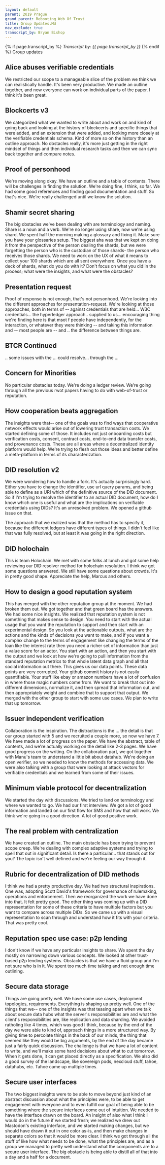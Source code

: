 ```yaml
---
layout: default
parent: 2019 Prague
grand_parent: Rebooting Web Of Trust
title: Group Updates.Md
nav_exclude: true
transcript_by: Bryan Bishop
---
```


{% if page.transcript_by %} <i>Transcript by:
{{ page.transcript_by }}</i> {% endif %} Group updates

## Alice abuses verifiable credentials

We restricted our scope to a manageable slice of the problem we think we
can realistically handle. It's been very productive. We made an outline
together, and now everyone can work on individual parts of the paper. I
think it's been great.

## Blockcerts v3

We categorized what we wanted to write about and work on and kind of
going back and looking at the history of blockcerts and specific things
that were added, and an extension that were added, and looking more
closely at the verifiable credentials schema. Kind of more so on the
history than an outline approach. No obstacles really, it's more just
getting in the right mindset of things and then individual research
tasks and then we can sync back together and compare notes.

## Proof of personhood

We're moving along okay. We have an outline and a table of contents.
There will be challenges in finding the solution. We're doing fine, I
think, so far. We had some good references and finding good
documentation and stuff. So that's nice. We're really challenged until
we know the solution.

## Shamir secret sharing

The big obstacles we've been dealing with are terminology and naming.
Share is a noun and a verb. We're no longer using share, now we're using
shard. We spent half the morning making a glossary and fixing it. Make
sure you have your glossaries setup. The biggest aha was that we kept on
doing it from the perspective of the person dealing the shards, but we
were forgetting the person who is the custodian of those shards- the
person who receives those shards. We need to work on the UX of what it
means to collect your 100 shards which are all sent everywhere. Once you
have a deck of shards, what do you do with it? Don't focus on what you
did in the process; what were the insights, and what were the obstacles?

## Presentation request

Proof of response is not enough, that's not personhood. We're looking
into the different approaches for presentation-request. We're looking at
those approaches, both in terms of -- against credentials that are
held... W3C credentials... the hyperledger approach.. supplied to us...
encouraging thing we're finding here is that msot f people have
independently, for the interaction, or whatever they were thinking --
and taking this information and -- most people are -- and .. the
difference between things are.

## BTCR Continued

.. some issues with the ... could resolve... through the ...

## Concern for Minorities

No particular obstacles today. We're doing a ledger review. We're going
through all the previous rwot papers having to do with web-of-trust or
reputation.

## How cooperation beats aggregation

The insights were that-- one of the goals was to find ways that
cooperative network effects would arise out of lowering trust
transaction costs. We started defining some of those. It includes not
just onboarding costs but verification costs, consent, contract costs,
end-to-end data transfer costs, and provenance costs. These are all
areas where a decentralized identity platform would help. We're trying
to flesh out those ideas and better define a meta-platform in terms of
its characterization.

## DID resolution v2

We were wondering how to handle a fork. It's actually surprisingly hard.
Either you have to change the identifier, use url query params, and
being able to define as a URI which of the definitive source of the DID
document. So if I'm trying to resolve the identifier to an actual DID
document, how do I know which one is useful and what are the
implications on verifiable credentials using DIDs? It's an unresolved
problem. We opened a github issue on that.

The approach that we realized was that the method has to specify it,
because the different ledgers have different types of things. I didn't
feel like that was fully resolved, but at least it was going in the
right direction.

## DID holochain

This is team Holochain. We met with some folks at lunch and got some
help reviewing our DID resolver method for holochain resolution. I think
we got some questions answered. We still have some questions about
crowds. It's in pretty good shape. Appreciate the help, Marcus and
others.

## How to design a good reputation system

This has merged with the other reputation group at the moment. We had
broken them out. We got together and that green board has the answers.
We had some nice insights. We realized that reputation system is not
something that makes sense to design. You need to start with the actual
usage that you want the reputation to support and then start with an
experimental design. So you look at the actionable outputs, what are the
actions and the kinds of decisions you want to make, and if you want a
complex change to the terms of engagement like changing the terms of the
loan like the interest rate then you need a richer set of information
than just a value score for an actor. You start with an action, and then
you start with the output and we look at how we're going to pull
information from the standard reputation metrics to that whole latent
data graph and all that social information out there. This gives us our
data points. These data points are very corrupted. Your github commit
history is not easily quantifiable. Your stuff like ebay or amazon
numbers have a lot of confusion in where those magic numbers come from.
We want to break that out into different dimensions, normalize it, and
then spread that information out, and then appropriately weight and
combine that to support that output. We merged with the other group to
start with some use cases. We plan to write that up tomorrow.

## Issuer independent verification

Collaboration is the inspiration. The distractions is the ... the detail
is that our group started with 5 and we recruited a couple more, so now
we have 7. We have made a lot of progress on the paper. We have the
abstract, table of contents, and we're actually working on the detail
like 2-3 pages. We have good progress on the writing. On the
collaboration part, we got together with Manu's team to understand a
little bit about datahub. We're doing an open verifier, so we needed to
know the methods for accessing data. We were also talking with a group
that were looking at attack vectors for verifiable credentials and we
learned from some of their issues.

## Minimum viable protocol for decentralization

We started the day with discussions. We tried to land on terminology and
where we wanted to go. We had our first interview. We got a lot of good
information and landed on our first flow for SMS and how that will work.
We think we're going in a good direction. A lot of good positive work.

## The real problem with centralization

We have created an outline. The main obstacle has been trying to prevent
scope creep. We're dealing with complex adaptive systems and trying to
spell that out in significant detail. Is there a particular... that
stands out for you? The topic isn't well defined and we're feeling our
way through it.

## Rubric for decentralization of DID methods

I think we had a pretty productive day. We had two structural
inspirations. One was, adopting Scott David's framework for governance
of rulemaking, operations and enforcement. Then we reorganized the work
we have done into that. It felt pretty good. The other thing was coming
up with a DID representation for some of these criteria to have multiple
factors but you want to compare across multiple DIDs. So we came up with
a visual representation to scan through and understand how it fits with
your criteria. That was pretty cool.

## Reputation spec use case: p2p lending

I don't know if we have any particular insights to share. We spent the
day mostly on narrowing down various concepts. We looked at other
trust-based p2p lending systems. Obstacles is that we have a fluid group
and I'm not sure who is in it. We spent too much time talking and not
enough time outlining.

## Secure data storage

Things are going pretty well. We have some use cases, deployment
topologies, requirements. Everything is shaping up pretty well. One of
the things that we-- one of the insights was that teasing apart when we
talk about secure data hubs what the server's responsibilities are and
what the client's responsibilities are, like replication and data
sharding. We avoided ratholing like 4 times, which was good I think,
because by the end of the day we were able to kind of, approach things
in a more structured way. By giving time to percolate things in the back
of our minds, the thing that seemed like they would be big arguments, by
the end of the day became just a fairly quick discussion. The challenge
is that we have a lot of content to write, and we'll make some hard
decisions about what to cut tomorrow. When it gets done, it can get
placed directly as a specification. We also did a good survey of the
landscape, like sovereign pods, nexcloud stuff, tahoe, datahubs, etc.
Tahoe came up multiple times.

## Secure user interfaces

The two biggest insights were to be able to move beyond just kind of an
abstract discussion about what the principles were, to be able to get
engagement with everyone and to even fulfill our goal of being able to
be something where the secure interfaces come out of intuition. We
needed to have the interface drawn on the board. An insight of also what
I think I would do in the future if we started fresh; we realized we
drew out Mastodon's existing interface, and we started making changes,
but we should have drawn it out in one color as-is, and then make
changes in separate colors so that it would be more clear. I think we
got through all the stuff of like how what needs to be done, what the
principles are, and as a group we managed to pretty well understand what
the components are to a secure user interface. The big obstacle is being
able to distill all of that into a day and a half for a document.
